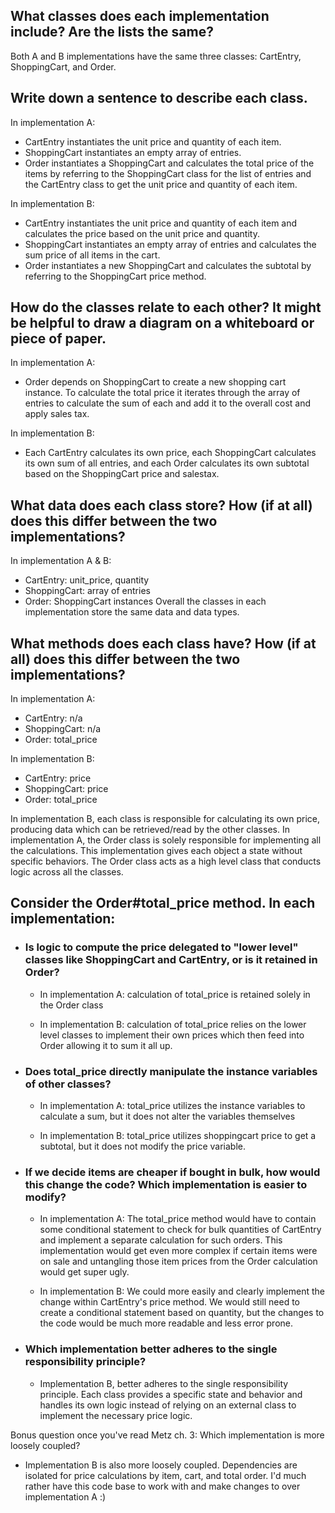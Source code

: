 ## What classes does each implementation include? Are the lists the same? 
Both A and B implementations have the same three classes: CartEntry, ShoppingCart, and Order.

## Write down a sentence to describe each class.
In implementation A:
  * CartEntry instantiates the unit price and quantity of each item.
  * ShoppingCart instantiates an empty array of entries.
  * Order instantiates a ShoppingCart and calculates the total price of the items by referring to the ShoppingCart class for the list of entries and the CartEntry class to get the unit price and quantity of each item.

In implementation B:
  * CartEntry instantiates the unit price and quantity of each item and calculates the price based on the unit price and quantity.
  * ShoppingCart instantiates an empty array of entries and calculates the sum price of all items in the cart.
  * Order instantiates a new ShoppingCart and calculates the subtotal by referring to the ShoppingCart price method.

## How do the classes relate to each other? It might be helpful to draw a diagram on a whiteboard or piece of paper.
In implementation A:
  * Order depends on ShoppingCart to create a new shopping cart instance. To calculate the total price it iterates through the array of entries to calculate the sum of each and add it to the overall cost and apply sales tax.

In implementation B:
  * Each CartEntry calculates its own price, each ShoppingCart calculates its own sum of all entries, and each Order calculates its own subtotal based on the ShoppingCart price and salestax.


## What data does each class store? How (if at all) does this differ between the two implementations?

In implementation A & B:
  * CartEntry: unit_price, quantity
  * ShoppingCart: array of entries
  * Order: ShoppingCart instances
Overall the classes in each implementation store the same data and data types.

## What methods does each class have? How (if at all) does this differ between the two implementations? 

In implementation A:
  * CartEntry: n/a
  * ShoppingCart: n/a
  * Order: total_price

In implementation B:
  * CartEntry: price
  * ShoppingCart: price
  * Order: total_price

In implementation B, each class is responsible for calculating its own price, producing data which can be retrieved/read by the other classes. In implementation A, the Order class is solely responsible for implementing all the calculations. This implementation gives each object a state without specific behaviors. The Order class acts as a high level class that conducts logic across all the classes.


## Consider the Order#total_price method. In each implementation: ## 
* ### Is logic to compute the price delegated to "lower level" classes like ShoppingCart and CartEntry, or is it retained in Order?
    * In implementation A: calculation of total_price is retained solely in the Order class

    * In implementation B: calculation of total_price relies on the lower level classes to implement their own prices which then feed into Order allowing it to sum it all up. 

* ### Does total_price directly manipulate the instance variables of other classes?
    * In implementation A: total_price utilizes the instance variables to calculate a sum, but it does not alter the variables themselves

    * In implementation B: total_price utilizes shoppingcart price to get a subtotal, but it does not modify the price variable.

* ### If we decide items are cheaper if bought in bulk, how would this change the code? Which implementation is easier to modify?
  * In implementation A: The total_price method would have to contain some conditional statement to check for bulk quantities of CartEntry and implement a separate calculation for such orders. This implementation would get even more complex if certain items were on sale and untangling those item prices from the Order calculation would get super ugly.

  * In implementation B: We could more easily and clearly implement the change within CartEntry's price method. We would still need to create a conditional statement based on quantity, but the changes to the code would be much more readable and less error prone.


* ### Which implementation better adheres to the single responsibility principle?

  * Implementation B, better adheres to the single responsibility principle. Each class provides a specific state and behavior and handles its own logic instead of relying on an external class to implement the necessary price logic.

Bonus question once you've read Metz ch. 3: Which implementation is more loosely coupled?
  
  * Implementation B is also more loosely coupled. Dependencies are isolated for price calculations by item, cart, and total order. I'd much rather have this code base to work with and make changes to over implementation A :)